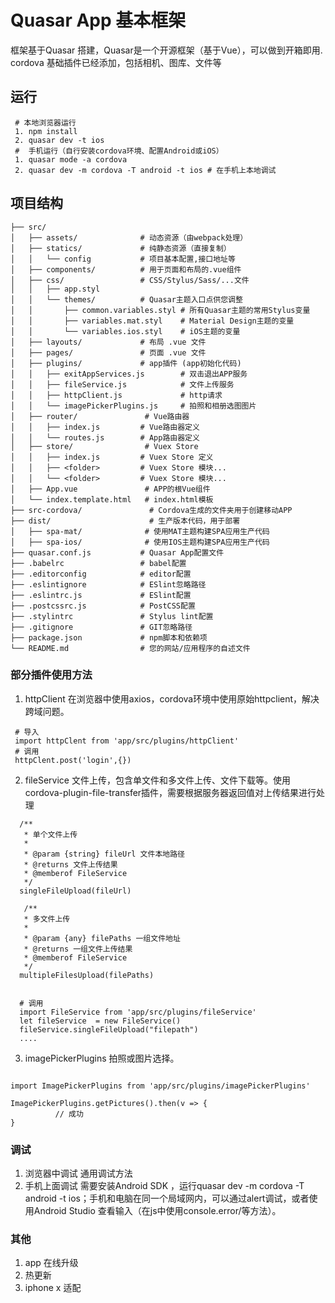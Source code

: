 # Quasar App 基本框架
   框架基于Quasar 搭建，Quasar是一个开源框架（基于Vue），可以做到开箱即用.
   cordova 基础插件已经添加，包括相机、图库、文件等
   
   ## 运行
   ~~~
    # 本地浏览器运行
    1. npm install
    2. quasar dev -t ios
    #  手机运行（自行安装cordova环境、配置Android或iOS）
    1. quasar mode -a cordova
    2. quasar dev -m cordova -T android -t ios # 在手机上本地调试
   ~~~
  
   ## 项目结构
  ~~~
├── src/
│   ├── assets/              # 动态资源（由webpack处理）
│   ├── statics/             # 纯静态资源（直接复制）
│   │   └── config           # 项目基本配置,接口地址等
│   ├── components/          # 用于页面和布局的.vue组件
│   ├── css/                 # CSS/Stylus/Sass/...文件
│   │   ├── app.styl
│   │   └── themes/          # Quasar主题入口点供您调整
│   │       ├── common.variables.styl # 所有Quasar主题的常用Stylus变量
│   │       ├── variables.mat.styl    # Material Design主题的变量
│   │       └── variables.ios.styl    # iOS主题的变量
│   ├── layouts/             # 布局 .vue 文件
│   ├── pages/               # 页面 .vue 文件
│   ├── plugins/             # app插件 (app初始化代码)
│   │   ├── exitAppServices.js        # 双击退出APP服务
│   │   ├── fileService.js            # 文件上传服务
│   │   ├── httpClient.js             # http请求
│   │   └── imagePickerPlugins.js     # 拍照和相册选图图片
│   ├── router/               # Vue路由器
│   │   ├── index.js         # Vue路由器定义
│   │   └── routes.js        # App路由器定义
│   ├── store/                # Vuex Store
│   │   ├── index.js         # Vuex Store 定义
│   │   ├── <folder>         # Vuex Store 模块...
│   │   └── <folder>         # Vuex Store 模块...
│   ├── App.vue               # APP的根Vue组件
│   └── index.template.html   # index.html模板
├── src-cordova/               # Cordova生成的文件夹用于创建移动APP
├── dist/                      # 生产版本代码，用于部署
│   ├── spa-mat/              # 使用MAT主题构建SPA应用生产代码
│   ├── spa-ios/              # 使用IOS主题构建SPA应用生产代码
├── quasar.conf.js           # Quasar App配置文件
├── .babelrc                 # babel配置
├── .editorconfig            # editor配置
├── .eslintignore            # ESlint忽略路径
├── .eslintrc.js             # ESlint配置
├── .postcssrc.js            # PostCSS配置
├── .stylintrc               # Stylus lint配置
├── .gitignore               # GIT忽略路径
├── package.json             # npm脚本和依赖项
└── README.md                # 您的网站/应用程序的自述文件
  ~~~
### 部分插件使用方法
1. httpClient  在浏览器中使用axios，cordova环境中使用原始httpclient，解决跨域问题。
~~~
 # 导入
 import httpClent from 'app/src/plugins/httpClient'
 # 调用
 httpClent.post('login',{})
~~~
2. fileService 文件上传，包含单文件和多文件上传、文件下载等。使用cordova-plugin-file-transfer插件，需要根据服务器返回值对上传结果进行处理
~~~
  /**
   * 单个文件上传
   *
   * @param {string} fileUrl 文件本地路径
   * @returns 文件上传结果
   * @memberof FileService
   */
  singleFileUpload(fileUrl)

   /**
   * 多文件上传
   *
   * @param {any} filePaths 一组文件地址
   * @returns 一组文件上传结果
   * @memberof FileService
   */
  multipleFilesUpload(filePaths)
  
  
  # 调用
  import FileService from 'app/src/plugins/fileService'
  let fileService  = new FileService()
  fileService.singleFileUpload("filepath")
  ....
~~~
3. imagePickerPlugins 拍照或图片选择。
~~~

import ImagePickerPlugins from 'app/src/plugins/imagePickerPlugins'

ImagePickerPlugins.getPictures().then(v => {
          // 成功
}
~~~

### 调试
1. 浏览器中调试
     通用调试方法
2. 手机上面调试
    需要安装Android SDK ，运行quasar dev -m cordova -T android -t ios；手机和电脑在同一个局域网内，可以通过alert调试，或者使用Android Studio 查看输入（在js中使用console.error/等方法）。


### 其他
1. app 在线升级
2. 热更新
3. iphone x 适配